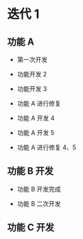 # 迭代 1

## 功能 A

- 第一次开发

* 功能开发 2

* 功能开发 3
* 功能 A 进行修复

* 功能 A 开发 4
* 功能 A 开发 5

* 功能 A 进行修复 4、5

## 功能 B 开发

- 功能 B 开发完成

* 功能 B 二次开发

## 功能 C 开发
